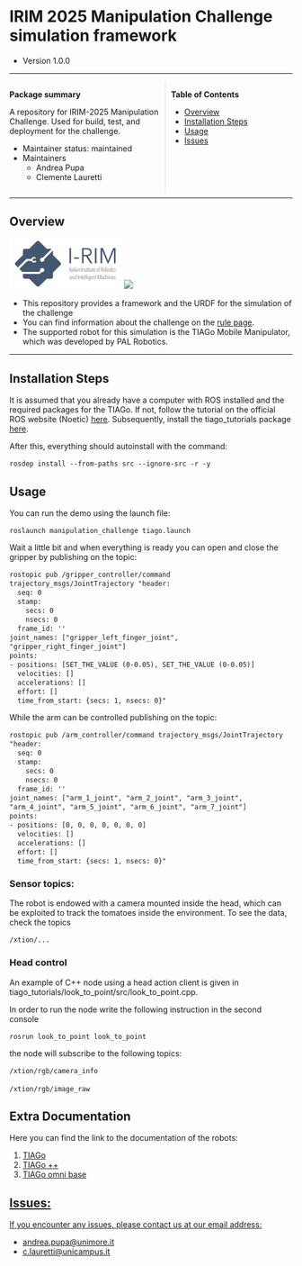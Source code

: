 # IRIM 2025 Manipulation Challenge simulation framework

- Version 1.0.0

---

<div style="display:flex;">
<div style="flex:50%; padding-right:10px; border-right: 1px solid #dcdde1">

**Package summary**

A repository for IRIM-2025 Manipulation Challenge. Used for build, test, and deployment for the challenge.

- Maintainer status: maintained
- Maintainers
  - Andrea Pupa
  - Clemente Lauretti


</div>
<div style="flex:40%; padding-left:10px;">

**Table of Contents**
- [Overview](#overview)
- [Installation Steps](#installation-steps)
- [Usage](#usage)
- [Issues](#issues)

</div>
</div>

---

## Overview

<img src="images/irimlogo.png" width="200"/>  <img src="https://www.ros.org/imgs/logo-white.png" width="200"/>

- This repository provides a framework and the URDF for the simulation of the challenge 
- You can find information about the challenge on the <a href="https://i-rim.it/en/challenges-4/">rule page</a>.
- The supported robot for this simulation is the TIAGo Mobile Manipulator, which was developed by PAL Robotics.

---

## Installation Steps

It is assumed that you already have a computer with ROS installed and the required packages for the TIAGo.
If not, follow the tutorial on the official ROS website (Noetic) <a href="http://wiki.ros.org/noetic/Installation">here</a>. Subsequently, install the tiago_tutorials package <a href="http://wiki.ros.org/Robots/TIAGo/Tutorials/Installation/InstallUbuntuAndROS">here</a>.


After this, everything should autoinstall with the command:
```
rosdep install --from-paths src --ignore-src -r -y
```

## Usage
You can run the demo using the launch file:

```
roslaunch manipulation_challenge tiago.launch
```

Wait a little bit and when everything is ready you can open and close the gripper by publishing on the topic:
```
rostopic pub /gripper_controller/command trajectory_msgs/JointTrajectory "header:
  seq: 0
  stamp:
    secs: 0
    nsecs: 0
  frame_id: ''
joint_names: ["gripper_left_finger_joint", "gripper_right_finger_joint"]
points:
- positions: [SET_THE_VALUE (0-0.05), SET_THE_VALUE (0-0.05)]
  velocities: []
  accelerations: []
  effort: []
  time_from_start: {secs: 1, nsecs: 0}" 
```
While the arm can be controlled publishing on the topic:
```
rostopic pub /arm_controller/command trajectory_msgs/JointTrajectory "header:
  seq: 0
  stamp:
    secs: 0
    nsecs: 0
  frame_id: ''
joint_names: ["arm_1_joint", "arm_2_joint", "arm_3_joint", "arm_4_joint", "arm_5_joint", "arm_6_joint", "arm_7_joint"]
points:                           
- positions: [0, 0, 0, 0, 0, 0, 0]
  velocities: []
  accelerations: []
  effort: []                            
  time_from_start: {secs: 1, nsecs: 0}"
```

### Sensor topics:

The robot is endowed with a camera mounted inside the head, which can be exploited to track the tomatoes inside the environment.
To see the data, check the topics

```
/xtion/...
```
### Head control

An example of C++ node using a head action client is given in tiago_tutorials/look_to_point/src/look_to_point.cpp.

In order to run the node write the following instruction in the second console

```
rosrun look_to_point look_to_point
```
the node will subscribe to the following topics:
```
/xtion/rgb/camera_info

/xtion/rgb/image_raw
```
## Extra Documentation
Here you can find the link to the documentation of the robots:
1. <a href="https://docs.pal-robotics.com/tiago-single/">TIAGo</a>
2. <a href="https://docs.pal-robotics.com/tiago-dual/">TIAGo ++
3. <a href="https://docs.pal-robotics.com/tiago-omni-base/">TIAGo omni base
   
## Issues:

If you encounter any issues, please contact us at our email address:
* andrea.pupa@unimore.it
* c.lauretti@unicampus.it
